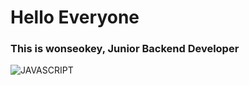 # Hello Everyone
### This is wonseokey, Junior Backend Developer
![JAVASCRIPT](https://img.shields.io/badge/JAVASCRIPT-green)
